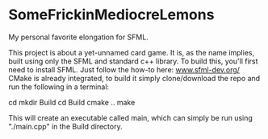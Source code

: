 # SomeFrickinMediocreLemons
My personal favorite elongation for SFML.

This project is about a yet-unnamed card game.
It is, as the name implies, built using only the SFML and standard c++ library.
To build this, you'll first need to install SFML. 
Just follow the how-to here: www.sfml-dev.org/
CMake is already integrated, to build it simply clone/download the repo and run the following in a terminal:

cd <path-of-project>
mkdir Build
cd Build
cmake ..
make

This will create an executable called main, which can simply be run using "./main.cpp" in the Build directory.
